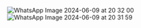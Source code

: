 ![WhatsApp Image 2024-06-09 at 20 32 00](https://github.com/aylinaygul/medical-data-privacy/assets/74706468/99ccedd2-58c7-48bd-92bc-bd958b927699)
![WhatsApp Image 2024-06-09 at 20 31 59](https://github.com/aylinaygul/medical-data-privacy/assets/74706468/93a796fd-0fe4-4d09-9a42-4274f1b53531)
